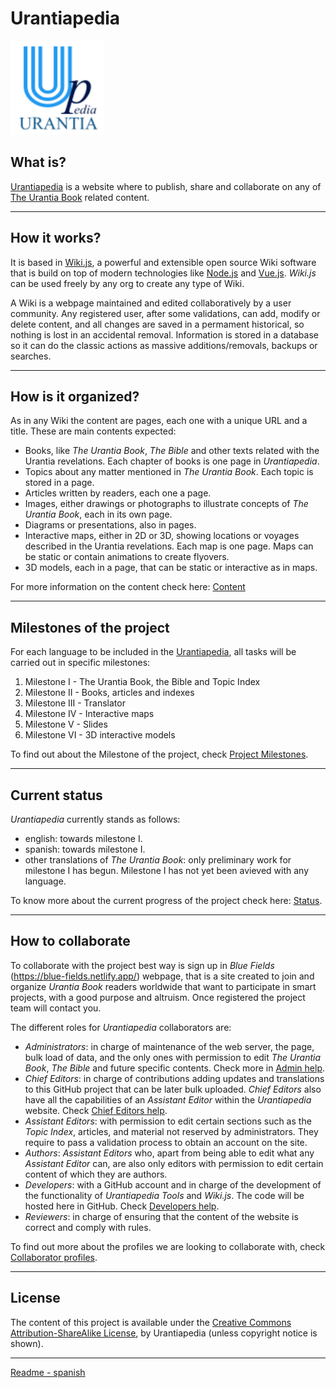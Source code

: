 # Urantiapedia

<img src="./app/uplogo.svg" alt="Urantiapedia" width="150"/>

## What is?

[Urantiapedia](https://urantiapedia.org) is a website where to publish, share and collaborate on any of [The Urantia Book](https://www.urantia.org/) related content.

---

## How it works?

It is based in [Wiki.js](https://js.wiki/), a powerful and extensible open source Wiki software that is build on top of modern technologies like [Node.js](https://nodejs.org/) and [Vue.js](https://vuejs.org/). *Wiki.js* can be used freely by any org to create any type of Wiki.

A Wiki is a webpage maintained and edited collaboratively by a user community. Any registered user, after some validations, can add, modify or delete content, and all changes are saved in a permament historical, so nothing is lost in an accidental removal. Information is stored in a database so it can do the classic actions as massive additions/removals, backups or searches.

---

## How is it organized?

As in any Wiki the content are pages, each one with a unique URL and a title. These are main contents expected:

* Books, like *The Urantia Book*, *The Bible* and other texts related with the Urantia revelations. Each chapter of books is one page in *Urantiapedia*.
* Topics about any matter mentioned in *The Urantia Book*. Each topic is stored in a page.
* Articles written by readers, each one a page.
* Images, either drawings or photographs to illustrate concepts of *The Urantia Book*, each in its own page.
* Diagrams or presentations, also in pages.
* Interactive maps, either in 2D or 3D, showing locations or voyages described in the Urantia revelations. Each map is one page. Maps can be static or contain animations to create flyovers.
* 3D models, each in a page, that can be static or interactive as in maps.

For more information on the content check here: [Content](https://urantiapedia.org/en/help/content.md)

---

## Milestones of the project

For each language to be included in the [Urantiapedia](https://urantiapedia.org), all tasks will be carried out in specific milestones:
1. Milestone I - The Urantia Book, the Bible and Topic Index
2. Milestone II - Books, articles and indexes
3. Milestone III - Translator
4. Milestone IV - Interactive maps
5. Milestone V - Slides
6. Milestone VI - 3D interactive models

To find out about the Milestone of the project, check [Project Milestones](https://urantiapedia.org/en/help/phases).

---
## Current status

*Urantiapedia* currently stands as follows:
* english: towards milestone I.
* spanish: towards milestone I.
* other translations of *The Urantia Book*: only preliminary work for milestone I has begun.
Milestone I has not yet been avieved with any language.

To know more about the current progress of the project check here: [Status](https://urantiapedia.org/en/help/status).

---
## How to collaborate

To collaborate with the project best way is sign up in *Blue Fields* (https://blue-fields.netlify.app/) webpage, that is a site created to join and organize *Urantia Book* readers worldwide that want to participate in smart projects, with a good purpose and altruism. Once registered the project team will contact you.

The different roles for *Urantiapedia* collaborators are:
* *Administrators*: in charge of maintenance of the web server, the page, bulk load of data, and the only ones with permission to edit *The Urantia Book*, *The Bible* and future specific contents. Check more in [Admin help](https://urantiapedia.org/en/help/admin).
* *Chief Editors*: in charge of contributions adding updates and translations to this GitHub project that can be later bulk uploaded. *Chief Editors* also have all the capabilities of an *Assistant Editor* within the *Urantiapedia* website. Check [Chief Editors help](https://urantiapedia.org/en/help/github).
* *Assistant Editors*: with permission to edit certain sections such as the *Topic Index*, articles, and material not reserved by administrators. They require to pass a validation process to obtain an account on the site.
* *Authors*: *Assistant Editors* who, apart from being able to edit what any *Assistant Editor* can, are also only editors with permission to edit certain content of which they are authors.
* *Developers*: with a GitHub account and in charge of the development of the functionality of *Urantiapedia Tools* and *Wiki.js*. The code will be hosted here in GitHub. Check [Developers help](https://urantiapedia.org/en/help/devs).
* *Reviewers*: in charge of ensuring that the content of the website is correct and comply with rules.

To find out more about the profiles we are looking to collaborate with, check [Collaborator profiles](https://urantiapedia.org/en/help/roles).

---
## License

The content of this project is available under the [Creative Commons Attribution-ShareAlike License](https://spdx.org/licenses/CC-BY-SA-3.0.html), by Urantiapedia (unless copyright notice is shown). 

---

[Readme - spanish](https://github.com/JanHerca/urantiapedia/blob/master/README_es.md)

